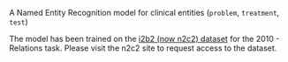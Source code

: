 A Named Entity Recognition model for clinical entities (`problem`, `treatment`, `test`)

The model has been trained on the [i2b2 (now n2c2) dataset](https://n2c2.dbmi.hms.harvard.edu) for the 2010 - Relations task. Please visit the n2c2 site to request access to the dataset.